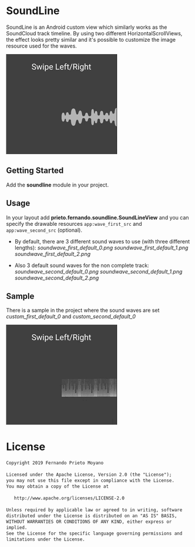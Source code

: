 # SoundLine

SoundLine is an Android custom view which similarly works as the SoundCloud track timeline.
By using two different HorizontalScrollViews, the effect looks pretty similar and it's possible to customize the image resource used for the waves. 

![Default Demo](default_soundwave.gif)

## Getting Started

Add the **soundline** module in your project. 

## Usage

In your layout add **prieto.fernando.soundline.SoundLineView** and you can specify the drawable resources ```app:wave_first_src``` and ```app:wave_second_src``` (optional).

- By default, there are 3 different sound waves to use (with three different lengths):
*soundwave_first_default_0.png
soundwave_first_default_1.png
soundwave_first_default_2.png*

- Also 3 default sound waves for the non complete track:
*soundwave_second_default_0.png
soundwave_second_default_1.png
soundwave_second_default_2.png*

## Sample

There is a sample in the project where the sound waves are set *custom_first_default_0* and *custom_second_default_0*

![Custom Demo](custom_soundwave.gif)


#  License

    Copyright 2019 Fernando Prieto Moyano

    Licensed under the Apache License, Version 2.0 (the "License");
    you may not use this file except in compliance with the License.
    You may obtain a copy of the License at

       http://www.apache.org/licenses/LICENSE-2.0

    Unless required by applicable law or agreed to in writing, software
    distributed under the License is distributed on an "AS IS" BASIS,
    WITHOUT WARRANTIES OR CONDITIONS OF ANY KIND, either express or implied.
    See the License for the specific language governing permissions and
    limitations under the License.


